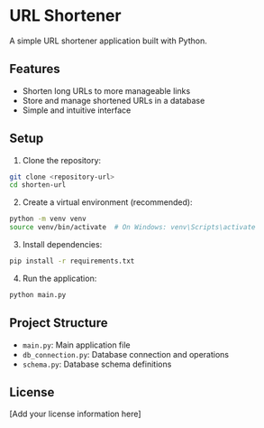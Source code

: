 # URL Shortener

A simple URL shortener application built with Python.

## Features

- Shorten long URLs to more manageable links
- Store and manage shortened URLs in a database
- Simple and intuitive interface

## Setup

1. Clone the repository:
```bash
git clone <repository-url>
cd shorten-url
```

2. Create a virtual environment (recommended):
```bash
python -m venv venv
source venv/bin/activate  # On Windows: venv\Scripts\activate
```

3. Install dependencies:
```bash
pip install -r requirements.txt
```

4. Run the application:
```bash
python main.py
```

## Project Structure

- `main.py`: Main application file
- `db_connection.py`: Database connection and operations
- `schema.py`: Database schema definitions

## License

[Add your license information here] 
